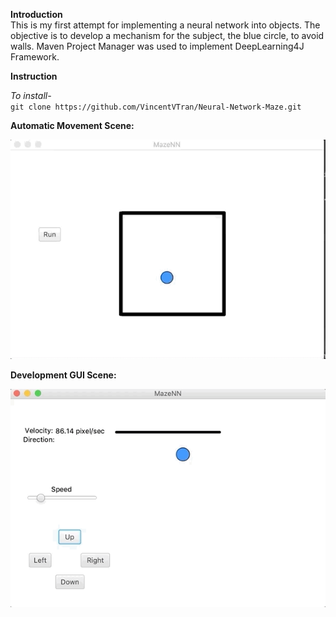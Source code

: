 **Introduction** <br/>
This is my first attempt for implementing a neural network into objects. The objective is to develop a mechanism for the subject, the blue circle, to avoid walls. Maven Project Manager was used to implement DeepLearning4J Framework.

**Instruction** <br/>

_To install-_ <br/>
`git clone https://github.com/VincentVTran/Neural-Network-Maze.git`

**Automatic Movement Scene:**

![](/Icons/First.gif)

**Development GUI Scene:**

![](/Icons/Second.gif)


  

